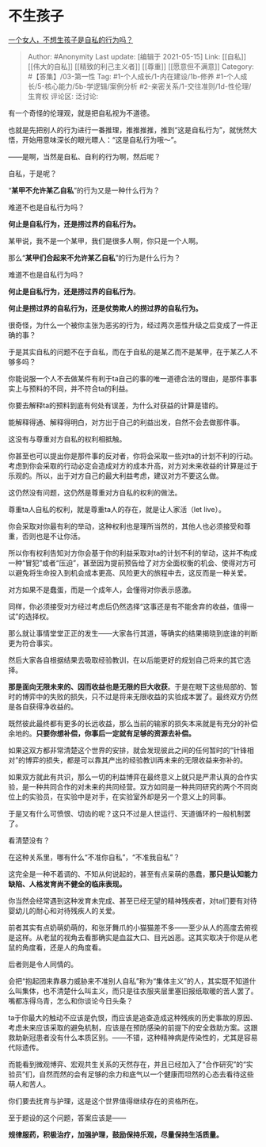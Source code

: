 # 不生孩子
[一个女人，不想生孩子是自私的行为吗？](https://www.zhihu.com/question/339469651/answer/1851589077)

> Author: #Anonymity
> Last update: [编辑于 2021-05-15]
> Link: [[自私]] [[伟大的自私]] [[精致的利己主义者]] [[尊重]] [[愿意但不满意]]
> Category: #【答集】/03-第一性
> Tag: #1-个人成长/1-内在建设/1b-修养  #1-个人成长/5-核心能力/5b-学逻辑/案例分析 #2-亲密关系/1-交往准则/1d-性伦理/生育权 
> 评论区:
> 泛讨论:

有一个奇怪的伦理观，就是把自私视为不道德。

也就是先把别人的行为进行一番推理，推推推推，推到“这是自私行为”，就恍然大悟，开始用意味深长的眼光瞟人：“这是自私行为哦～”。

——是啊，当然是自私、自利的行为啊，然后呢？

自私，于是呢？

“**某甲不允许某乙自私**”的行为又是一种什么行为？

难道不也是自私行为吗？

**何止是自私行为，还是捞过界的自私行为。**

某甲说，我不是一个某甲，我们是很多人啊，你只是一个人啊。

那么“**某甲们合起来不允许某乙自私**”的行为是什么行为？

难道不也是自私行为吗？

**何止是自私行为，还是捞过界的自私行为**。

**何止是捞过界的自私行为，还是仗势欺人的捞过界的自私行为。**

很奇怪，为什么一个被你主张为恶劣的行为，经过两次恶性升级之后变成了一件正确的事？

于是其实自私的问题不在于自私，而在于自私的是某乙而不是某甲，在于某乙人不够多吗？

你能说服一个人不去做某件有利于ta自己的事的唯一道德合法的理由，是那件事事实上与预料的不同，并不符合ta的利益。

你要去解释ta的预料到底有何处有误差，为什么对获益的计算是错的。

能解释得通、解释得明白，对方出于自己的利益出发，自然不会去做那件事。

这没有与尊重对方自私的权利相抵触。

你甚至也可以提出你是那件事的反对者，你将会采取一些对ta的计划不利的行动。考虑到你会采取的行动必定会造成对方的成本升高，对方对未来收益的计算是过于乐观的。所以，出于对方自己的最大利益考虑，建议对方不要这么做。

这仍然没有问题，这仍然是尊重对方自私的权利的做法。

尊重ta人自私的权利，就是尊重ta人的存在，就是让人家活（let live）。

你会采取对你最有利的举动，这种权利也是理所当然的，其他人也必须接受和尊重，否则也是不让你活。

所以你有权利告知对方你会基于你的利益采取对ta的计划不利的举动，这并不构成一种“冒犯”或者“压迫”，甚至因为提前预告给了对方全面权衡的机会、使得对方可以避免将生命投入到机会成本更高、风险更大的旅程中去，这反而是一种关爱。

对方如果不是蠢蛋，而是一个成年人，会懂得对你表示感激。

同样，你必须接受对方经过考虑后仍然选择“这事还是有不能舍弃的收益，值得一试”的选择权。

那么就让事情堂堂正正的发生——大家各行其道，等确实的结果揭晓到底谁的判断更为符合事实。

然后大家各自根据结果去吸取经验教训，在以后能更好的规划自己将来的其它选择。

**那是面向无限未来的、因而收益也是无限的巨大收获**。于是在眼下这些局部的、暂时的博弈中的失败的损失，只不过是将来无限收益的实验成本罢了。最终双方仍然是各自获得净收益的。

既然彼此最终都有更多的长远收益，那么当前的输家的损失本来就是有充分的补偿余地的。**只要你想补偿，你事后一定就有足够的资源去补偿。**

如果这双方都非常清楚这个世界的安排，就会发现彼此之间的任何暂时的“针锋相对”的博弈的损失，都是可以靠其产出的经验教训再未来的无限收益来弥补的。

如果双方就此有共识，那么一切的利益博弈在最终意义上就只是严肃认真的合作实验，是一种共同合作的对未来的共同经营。双方如同是一种共同研究的两个不同岗位上的实验员，在实验中是对手，在实验室外却是另一个意义上的同事。

于是又有什么可愤恨、切齿的呢？这只不过是人世运行、天道循环的一般机制罢了。

看清楚没有？

在这种关系里，哪有什么“不准你自私”，“不准我自私”？

这完全是一种不着调的、不知从何说起的，甚至有点呆萌的愚蠢，**那只是认知能力缺陷、人格发育尚不健全的临床表现。**

你当然会经常遇到这种发育未完成、甚至已经无望的精神残疾者，对ta们要有对待婴幼儿的耐心和对待残疾人的关爱。

前者其实有点奶萌奶萌的，和张牙舞爪的小猫猫差不多——至少从人的高度去俯视是这样。从老鼠的视角去看那确实是血盆大口、目光凶恶。这其实取决于你是从老鼠的角度看，还是人的角度看。

后者则是令人同情的。

会把“抱起团来靠暴力威胁来不准别人自私”称为“集体主义”的人，其实既不知道什么叫集体，也不清楚什么叫主义，而只是往衣服夹层里塞旧报纸取暖的苦人罢了。嘴都冻得乌青，怎么和你谈论今日头条？

ta于你最大的触动不应该是仇恨，而应该是追查造成这种残疾的历史事故的原因、考虑未来应该采取的避免机制，应该是在预防感染的前提下的安全救助方案。这跟救助新冠患者没有什么本质区别。——不错，这种精神病是传染性的，尤其是容易代际遗传。

而能看到微观博弈、宏观共生关系的天然存在，并且已经加入了“合作研究”的“实验员”们，自然而然的会有足够的余力和底气以一个健康而坦然的心态去看待这些萌人和苦人。

你们要去抚育与护理，这是这个世界值得继续存在的资格所在。

至于题设的这个问题，答案应该是——

**规律服药，积极治疗，加强护理，鼓励保持乐观，尽量保持生活质量。**

